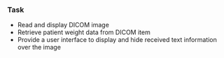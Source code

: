 ### Task

* Read and display DICOM image
* Retrieve patient weight data from DICOM item
* Provide a user interface to display and hide received text information over the image